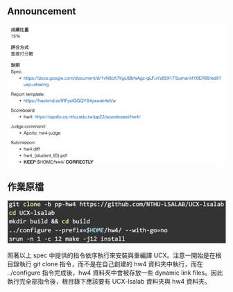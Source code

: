 ## Announcement
![announcement](/assignments/hw4%20Observe%20the%20behavior%20of%20UCX%20yourself/images/announcement.png)
## 作業原檔
![source](/assignments/hw4%20Observe%20the%20behavior%20of%20UCX%20yourself/images/source.png)

照著以上 spec 中提供的指令依序執行來安裝與重編譯 UCX。注意一開始是在根目錄執行 git clone 指令，而不是在自己創建的 hw4 資料夾中執行，而在 ../configure 指令完成後，hw4 資料夾中會被存放一些 dynamic link files。因此執行完全部指令後，根目錄下應該要有 UCX-lsalab 資料夾與 hw4 資料夾。